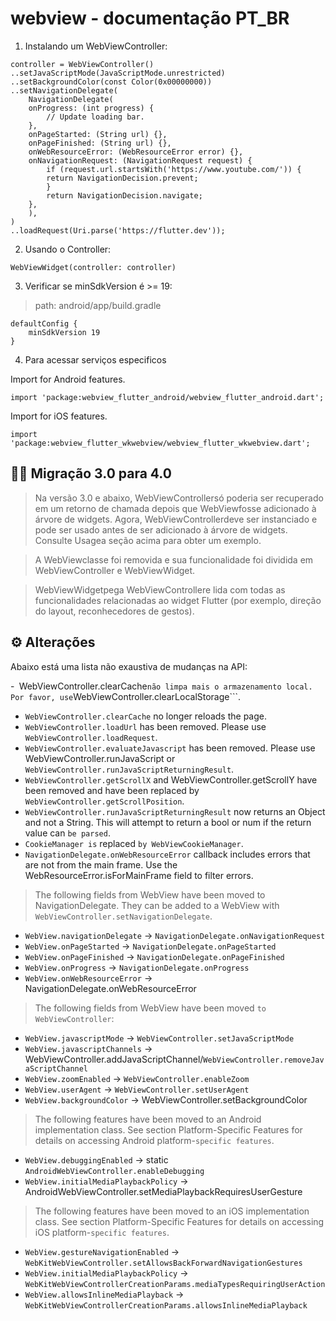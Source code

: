 # webview - documentação PT_BR

1. Instalando um WebViewController:
```
controller = WebViewController()
..setJavaScriptMode(JavaScriptMode.unrestricted)
..setBackgroundColor(const Color(0x00000000))
..setNavigationDelegate(
    NavigationDelegate(
    onProgress: (int progress) {
        // Update loading bar.
    },
    onPageStarted: (String url) {},
    onPageFinished: (String url) {},
    onWebResourceError: (WebResourceError error) {},
    onNavigationRequest: (NavigationRequest request) {
        if (request.url.startsWith('https://www.youtube.com/')) {
        return NavigationDecision.prevent;
        }
        return NavigationDecision.navigate;
    },
    ),
)
..loadRequest(Uri.parse('https://flutter.dev'));
 ```

2. Usando o Controller:
```
WebViewWidget(controller: controller)
```

3. Verificar se minSdkVersion é >= 19:

 > path: android/app/build.gradle

```
defaultConfig {
    minSdkVersion 19
} 
```

4. Para acessar serviços especificos

Import for Android features.
```
import 'package:webview_flutter_android/webview_flutter_android.dart';
```
Import for iOS features.
```
import 'package:webview_flutter_wkwebview/webview_flutter_wkwebview.dart';
```

## 🤦‍♂️ Migração 3.0 para 4.0

 > Na versão 3.0 e abaixo, WebViewControllersó poderia ser recuperado em um retorno de chamada depois que WebViewfosse adicionado à árvore de widgets. Agora, WebViewControllerdeve ser instanciado e pode ser usado antes de ser adicionado à árvore de widgets. Consulte Usagea seção acima para obter um exemplo.

 > A WebViewclasse foi removida e sua funcionalidade foi dividida em WebViewController e WebViewWidget. 
 
 > WebViewWidgetpega WebViewControllere lida com todas as funcionalidades relacionadas ao widget Flutter (por exemplo, direção do layout, reconhecedores de gestos).
 
## ⚙️ Alterações

Abaixo está uma lista não exaustiva de mudanças na API:

 -``` ```WebViewController.clearCache``` não limpa mais o armazenamento local. Por favor, use ```WebViewController.clearLocalStorage```.
 - ```WebViewController.clearCache``` no longer reloads the page.
 - ```WebViewController.loadUrl``` has been removed. Please use ```WebViewController.loadRequest```.
 - ```WebViewController.evaluateJavascript``` has been removed. Please use WebViewController.runJavaScript or ```WebViewController.runJavaScriptReturningResult```.
 - ```WebViewController.getScrollX``` and WebViewController.getScrollY have been removed and have been replaced by ```WebViewController.getScrollPosition```.
 - ```WebViewController.runJavaScriptReturningResult``` now returns an Object and not a String. This will attempt to return a bool or num if the return value can ```be parsed```.
 - ```CookieManager is``` replaced ```by WebViewCookieManager```.
 - ```NavigationDelegate.onWebResourceError``` callback includes errors that are not from the main frame. Use the WebResourceError.isForMainFrame field to filter errors.
 > The following fields from WebView have been moved to NavigationDelegate. They can be added to a WebView with ```WebViewController.setNavigationDelegate```.
 - ```WebView.navigationDelegate``` -> ```NavigationDelegate.onNavigationRequest```
 - ```WebView.onPageStarted``` -> ```NavigationDelegate.onPageStarted```
 - ```WebView.onPageFinished``` -> ```NavigationDelegate.onPageFinished```
 - ```WebView.onProgress``` -> ```NavigationDelegate.onProgress```
 - ```WebView.onWebResourceError``` -> NavigationDelegate.onWebResourceError
 > The following fields from WebView have been moved ```to WebViewController```:
 - ```WebView.javascriptMode``` -> ```WebViewController.setJavaScriptMode```
 - ```WebView.javascriptChannels``` -> WebViewController.addJavaScriptChannel/```WebViewController.removeJavaScriptChannel```
 - ```WebView.zoomEnabled``` -> ```WebViewController.enableZoom```
 - ```WebView.userAgent``` -> ```WebViewController.setUserAgent```
 - ```WebView.backgroundColor``` -> WebViewController.setBackgroundColor
 > The following features have been moved to an Android implementation class. See section Platform-Specific Features for details on accessing Android platform-```specific features```.
 - ```WebView.debuggingEnabled``` -> static ```AndroidWebViewController.enableDebugging```
 - ```WebView.initialMediaPlaybackPolicy``` -> AndroidWebViewController.setMediaPlaybackRequiresUserGesture
 > The following features have been moved to an iOS implementation class. See section Platform-Specific Features for details on accessing iOS platform-```specific features```.
 - ```WebView.gestureNavigationEnabled``` -> ```WebKitWebViewController.setAllowsBackForwardNavigationGestures```
 - ```WebView.initialMediaPlaybackPolicy``` -> ```WebKitWebViewControllerCreationParams.mediaTypesRequiringUserAction```
 - ```WebView.allowsInlineMediaPlayback``` -> ```WebKitWebViewControllerCreationParams.allowsInlineMediaPlayback```
